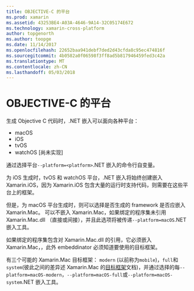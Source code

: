 ```yaml
---
title: OBJECTIVE-C 的平台
ms.prod: xamarin
ms.assetid: 43253BE4-A03A-4646-9A14-32C05174E672
ms.technology: xamarin-cross-platform
author: topgenorth
ms.author: toopge
ms.date: 11/14/2017
ms.openlocfilehash: 22652baa941debf7ded2d43cfda8c95ec474816f
ms.sourcegitcommit: 4b0582a0f06598f3ff8ad5b817946459fed3c42a
ms.translationtype: MT
ms.contentlocale: zh-CN
ms.lasthandoff: 05/03/2018
---
```

# <a name="objective-c-platforms"></a>OBJECTIVE-C 的平台

生成 Objective C 代码时，.NET 嵌入可以面向各种平台：

* macOS
* iOS
* tvOS
* watchOS [尚未实现]

通过选择平台`--platform=<platform>`.NET 嵌入的命令行自变量。

为 iOS 生成时，tvOS 和 watchOS 平台，.NET 嵌入将始终创建嵌入 Xamarin.iOS，因为 Xamarin.iOS 包含大量的运行时支持代码，则需要在这些平台上的框架。

但是，为 macOS 平台生成时，则可以选择是否生成的 framework 是否应嵌入 Xamarin.Mac。 可以不嵌入 Xamarin.Mac，如果绑定的程序集未引用 Xamarin.Mac.dll （直接或间接），并且此选项将被传递`--platform=macOS`.NET 嵌入工具。

如果绑定的程序集包含对 Xamarin.Mac.dll 的引用，它必须嵌入 Xamarin.Mac，，此外 embeddinator 必须知道要使用的目标框架。

有三个可能的 Xamarin.Mac 目标框架： `modern` (以前称为`mobile`)，`full`和`system`(彼此之间的差异述 Xamarin.Mac 的[目标框架][ 1]文档)，并通过选择的每`--platform=macOS-modern`，`--platform=macOS-full`或`--platform=macOS-system`.NET 嵌入工具。

[1]: ~/mac/platform/target-framework.md
